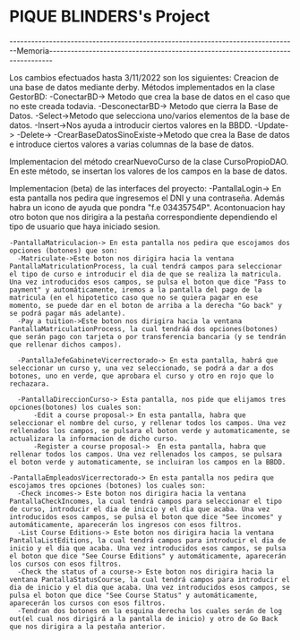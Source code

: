 # PIQUE BLINDERS's Project

--------------------------------------------------------------------------------Memoria-------------------------------------------------------------------------------

Los cambios efectuados hasta 3/11/2022 son los siguientes:
Creacion de una base de datos mediante derby. Métodos implementados en la clase  GestorBD:
  -ConectarBD-> Metodo que crea la base de datos en el caso que no este creada todavia.
  -DesconectarBD-> Metodo que cierra la Base de Datos.
  -Select->Metodo que selecciona uno/varios elementos de la base de datos.
  -Insert->Nos ayuda a introducir ciertos valores en la BBDD.
  -Update->
  -Delete->
  -CrearBaseDatosSinoExiste->Metodo que crea la Base de datos e introduce ciertos valores a varias columnas de la base de datos.
  
  Implementacion del método crearNuevoCurso de la clase CursoPropioDAO. En este método, se insertan los valores de los campos en la base de datos.
 
 Implementacion (beta) de las interfaces del proyecto:
    -PantallaLogin-> En esta pantalla nos pedira que ingresemos el DNI y una contraseña. Además habra un icono de ayuda que pondra "f.e 03435754P". Acontonuacion hay otro boton que nos dirigira a la pestaña correspondiente dependiendo el tipo de usuario que haya iniciado sesion.
    
    -PantallaMatriculacion-> En esta pantalla nos pedira que escojamos dos opciones (botones) que son:
      -Matriculate->Este boton nos dirigira hacia la ventana PantallaMatriculationProcess, la cual tendrá campos para seleccionar el tipo de curso e introducir el dia de que se realiza la matricula. Una vez introducidos esos campos, se pulsa el boton que dice "Pass to payment" y automáticamente, iremos a la pantalla del pago de la matricula (en el hipotetico caso que no se quiera pagar en ese momento, se puede dar en el boton de arriba a la derecha "Go back" y se podrá pagar más adelante).
      -Pay a tuition->Este boton nos dirigira hacia la ventana PantallaMatriculationProcess, la cual tendráá dos opciones(botones) que serán pago con tarjeta o por transferencia bancaria (y se tendrán que rellenar dichos campos).
      
      -PantallaJefeGabineteVicerrectorado-> En esta pantalla, habrá que seleccionar un curso y, una vez seleccionado, se podrá a dar a dos botones, uno en verde, que aprobara el curso y otro en rojo que lo rechazara.
      
      -PantallaDireccionCurso-> Esta pantalla, nos pide que elijamos tres opciones(botones) los cuales son:
          -Edit a course proposal-> En esta pantalla, habra que seleccionar el nombre del curso, y rellenar todos los campos. Una vez rellenados los campos, se pulsara el boton verde y automaticamente, se actualizara la informacion de dicho curso.
          -Register a course proposal->  En esta pantalla, habra que rellenar todos los campos. Una vez rellenados los campos, se pulsara el boton verde y automaticamente, se incluiran los campos en la BBDD.
    
    -PantallaEmpleadosVicerrectorado-> En esta pantalla nos pedira que escojamos tres opciones (botones) los cuales son:
      -Check incomes-> Este boton nos dirigira hacia la ventana PantallaCheckIncomes, la cual tendrá campos para seleccionar el tipo de curso, introducir el dia de inicio y el dia que acaba. Una vez introducidos esos campos, se pulsa el boton que dice "See incomes" y automáticamente, aparecerán los ingresos con esos filtros.
      -List Course Editions-> Este boton nos dirigira hacia la ventana PantallaListEditions, la cual tendrá campos para introducir el dia de inicio y el dia que acaba. Una vez introducidos esos campos, se pulsa el boton que dice "See Course Editions" y automáticamente, aparecerán los cursos con esos filtros.
      -Check the status of a course-> Este boton nos dirigira hacia la ventana PantallaStatusCourse, la cual tendrá campos para introducir el dia de inicio y el dia que acaba. Una vez introducidos esos campos, se pulsa el boton que dice "See Course Status" y automáticamente, aparecerán los cursos con esos filtros.
      -Tendran dos botones en la esquina derecha los cuales serán de log out(el cual nos dirigirá a la pantalla de inicio) y otro de Go Back que nos dirigira a la pestaña anterior.
